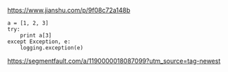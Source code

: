 https://www.jianshu.com/p/9f08c72a148b


```
a = [1, 2, 3]
try:
    print a[3]
except Exception, e:
    logging.exception(e)
```

https://segmentfault.com/a/1190000018087099?utm_source=tag-newest